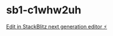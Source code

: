 # sb1-c1whw2uh

[Edit in StackBlitz next generation editor ⚡️](https://stackblitz.com/~/github.com/ShinMinkyu-Lily/sb1-c1whw2uh)